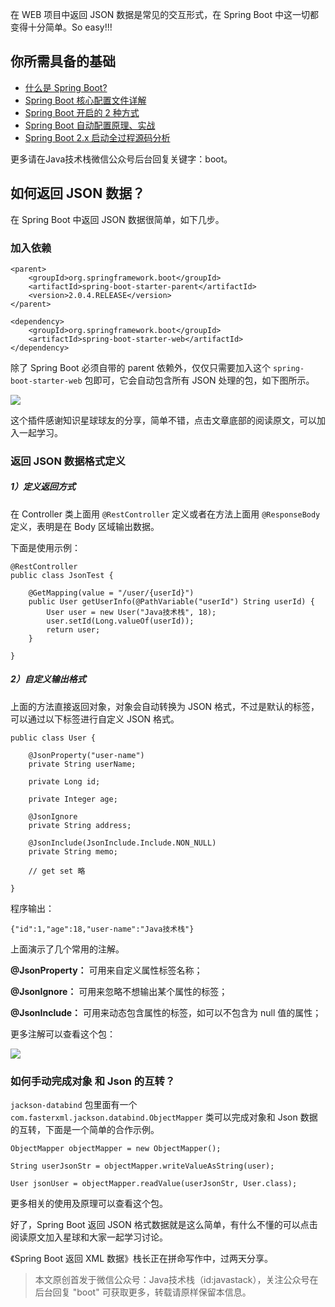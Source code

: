 在 WEB 项目中返回 JSON 数据是常见的交互形式，在 Spring Boot 中这一切都变得十分简单。So easy!!!

## 你所需具备的基础

- [什么是 Spring Boot?](https://mp.weixin.qq.com/s/jWLcPxTg9bH3D9_7qbYbfw)
- [Spring Boot 核心配置文件详解](https://mp.weixin.qq.com/s/BzXNfBzq-2TOCbiHG3xcsQ)
- [Spring Boot 开启的 2 种方式](https://mp.weixin.qq.com/s/PYM_iV-u3dPMpP3MNz7Hig)
- [Spring Boot 自动配置原理、实战](https://mp.weixin.qq.com/s/gs2zLSH6m9ijO0-pP2sr9Q)
- [Spring Boot 2.x 启动全过程源码分析](https://mp.weixin.qq.com/s/iMPXjuKRKT5lMZ4oVSp4Ww)

更多请在Java技术栈微信公众号后台回复关键字：boot。

## 如何返回 JSON 数据？

在 Spring Boot 中返回 JSON 数据很简单，如下几步。

### 加入依赖

```
<parent>
	<groupId>org.springframework.boot</groupId>
	<artifactId>spring-boot-starter-parent</artifactId>
	<version>2.0.4.RELEASE</version>
</parent>

<dependency>
	<groupId>org.springframework.boot</groupId>
	<artifactId>spring-boot-starter-web</artifactId>
</dependency>
```

除了 Spring Boot 必须自带的 parent 依赖外，仅仅只需要加入这个 `spring-boot-starter-web` 包即可，它会自动包含所有 JSON 处理的包，如下图所示。

![](http://qianniu.javastack.cn/18-8-16/4664411.jpg)

这个插件感谢知识星球球友的分享，简单不错，点击文章底部的阅读原文，可以加入一起学习。


### 返回 JSON 数据格式定义

##### 1）定义返回方式

在 Controller 类上面用 `@RestController` 定义或者在方法上面用 `@ResponseBody` 定义，表明是在 Body 区域输出数据。

下面是使用示例：

```
@RestController
public class JsonTest {

	@GetMapping(value = "/user/{userId}")
	public User getUserInfo(@PathVariable("userId") String userId) {
		User user = new User("Java技术栈", 18);
		user.setId(Long.valueOf(userId));
		return user;
	}

}
```

##### 2）自定义输出格式

上面的方法直接返回对象，对象会自动转换为 JSON 格式，不过是默认的标签，可以通过以下标签进行自定义 JSON 格式。


```
public class User {

	@JsonProperty("user-name")
	private String userName;

	private Long id;

	private Integer age;

	@JsonIgnore
	private String address;

	@JsonInclude(JsonInclude.Include.NON_NULL)
	private String memo;
	
	// get set 略
	
}
```

程序输出：

```
{"id":1,"age":18,"user-name":"Java技术栈"}
```

上面演示了几个常用的注解。

**@JsonProperty：** 可用来自定义属性标签名称；

**@JsonIgnore：** 可用来忽略不想输出某个属性的标签；

**@JsonInclude：** 可用来动态包含属性的标签，如可以不包含为 null 值的属性；

更多注解可以查看这个包：

![](http://qianniu.javastack.cn/18-8-16/13417927.jpg)

### 如何手动完成对象 和 Json 的互转？

`jackson-databind` 包里面有一个 `com.fasterxml.jackson.databind.ObjectMapper` 类可以完成对象和 Json 数据的互转，下面是一个简单的合作示例。

```
ObjectMapper objectMapper = new ObjectMapper();

String userJsonStr = objectMapper.writeValueAsString(user);

User jsonUser = objectMapper.readValue(userJsonStr, User.class);
```

更多相关的使用及原理可以查看这个包。

好了，Spring Boot 返回 JSON 格式数据就是这么简单，有什么不懂的可以点击阅读原文加入星球和大家一起学习讨论。

《Spring Boot 返回 XML 数据》栈长正在拼命写作中，过两天分享。

> 本文原创首发于微信公众号：Java技术栈（id:javastack），关注公众号在后台回复 "boot" 可获取更多，转载请原样保留本信息。